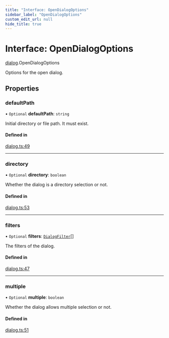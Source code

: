 ```yaml
---
title: "Interface: OpenDialogOptions"
sidebar_label: "OpenDialogOptions"
custom_edit_url: null
hide_title: true
---
```


# Interface: OpenDialogOptions

[dialog](../modules/dialog.md).OpenDialogOptions

Options for the open dialog.

## Properties

### defaultPath

• `Optional` **defaultPath**: `string`

Initial directory or file path. It must exist.

#### Defined in

[dialog.ts:49](https://github.com/tauri-apps/tauri/blob/fbb405b/tooling/api/src/dialog.ts#L49)

___

### directory

• `Optional` **directory**: `boolean`

Whether the dialog is a directory selection or not.

#### Defined in

[dialog.ts:53](https://github.com/tauri-apps/tauri/blob/fbb405b/tooling/api/src/dialog.ts#L53)

___

### filters

• `Optional` **filters**: [`DialogFilter`](dialog.DialogFilter.md)[]

The filters of the dialog.

#### Defined in

[dialog.ts:47](https://github.com/tauri-apps/tauri/blob/fbb405b/tooling/api/src/dialog.ts#L47)

___

### multiple

• `Optional` **multiple**: `boolean`

Whether the dialog allows multiple selection or not.

#### Defined in

[dialog.ts:51](https://github.com/tauri-apps/tauri/blob/fbb405b/tooling/api/src/dialog.ts#L51)
